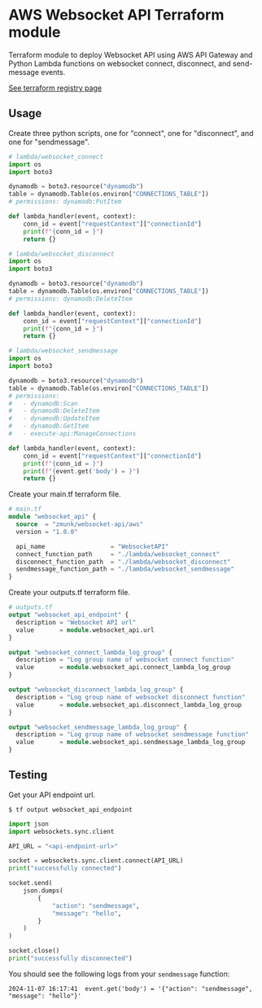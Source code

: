 # AWS Websocket API Terraform module

Terraform module to deploy Websocket API using AWS API Gateway and Python Lambda functions
on websocket connect, disconnect, and send-message events.

[See terraform registry page](https://registry.terraform.io/modules/zmunk/websocket-api/aws/latest)

## Usage
Create three python scripts, one for "connect", one for "disconnect", and one for "sendmessage".
```python
# lambda/websocket_connect
import os
import boto3

dynamodb = boto3.resource("dynamodb")
table = dynamodb.Table(os.environ["CONNECTIONS_TABLE"])
# permissions: dynamodb:PutItem

def lambda_handler(event, context):
    conn_id = event["requestContext"]["connectionId"]
    print(f"{conn_id = }")
    return {}
```
```python
# lambda/websocket_disconnect
import os
import boto3

dynamodb = boto3.resource("dynamodb")
table = dynamodb.Table(os.environ["CONNECTIONS_TABLE"])
# permissions: dynamodb:DeleteItem

def lambda_handler(event, context):
    conn_id = event["requestContext"]["connectionId"]
    print(f"{conn_id = }")
    return {}
```
```python
# lambda/websocket_sendmessage
import os
import boto3

dynamodb = boto3.resource("dynamodb")
table = dynamodb.Table(os.environ["CONNECTIONS_TABLE"])
# permissions: 
#   - dynamodb:Scan
#   - dynamodb:DeleteItem
#   - dynamodb:UpdateItem
#   - dynamodb:GetItem
#   - execute-api:ManageConnections

def lambda_handler(event, context):
    conn_id = event["requestContext"]["connectionId"]
    print(f"{conn_id = }")
    print(f"{event.get('body') = }")
    return {}
```
Create your main.tf terraform file.
```terraform
# main.tf
module "websocket_api" {
  source  = "zmunk/websocket-api/aws"
  version = "1.0.0"

  api_name                  = "WebsocketAPI"
  connect_function_path     = "./lambda/websocket_connect"
  disconnect_function_path  = "./lambda/websocket_disconnect"
  sendmessage_function_path = "./lambda/websocket_sendmessage"
}
```
Create your outputs.tf terraform file.
```terraform
# outputs.tf
output "websocket_api_endpoint" {
  description = "Websocket API url"
  value       = module.websocket_api.url
}

output "websocket_connect_lambda_log_group" {
  description = "Log group name of websocket connect function"
  value       = module.websocket_api.connect_lambda_log_group
}

output "websocket_disconnect_lambda_log_group" {
  description = "Log group name of websocket disconnect function"
  value       = module.websocket_api.disconnect_lambda_log_group
}

output "websocket_sendmessage_lambda_log_group" {
  description = "Log group name of websocket sendmessage function"
  value       = module.websocket_api.sendmessage_lambda_log_group
}
```

## Testing
Get your API endpoint url.

    $ tf output websocket_api_endpoint
```python
import json
import websockets.sync.client

API_URL = "<api-endpoint-url>"

socket = websockets.sync.client.connect(API_URL)
print("successfully connected")

socket.send(
    json.dumps(
        {
            "action": "sendmessage",
            "message": "hello",
        }
    )
)

socket.close()
print("successfully disconnected")
```
You should see the following logs from your `sendmessage` function:

    2024-11-07 16:17:41  event.get('body') = '{"action": "sendmessage", "message": "hello"}'

